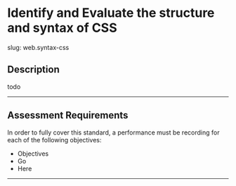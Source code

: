 # Identify and Evaluate the structure and syntax of CSS

slug: web.syntax-css

## Description
todo

---
## Assessment Requirements
In order to fully cover this standard, a performance must be recording for each of the following objectives:

- Objectives
- Go
- Here


---
